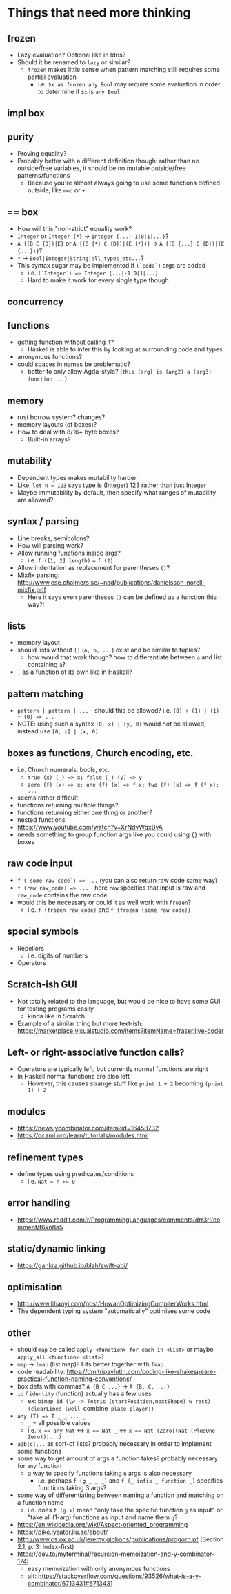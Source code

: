 # Things that need more thinking
## frozen
- Lazy evaluation? Optional like in Idris?
- Should it be renamed to `lazy` or similar?
	- `frozen` makes little sense when pattern matching still requires some partial evaluation
		- i.e. `$x as frozen any Bool` may require some evaluation in order to determine if `$x` is `any Bool`

## impl box

## purity
- Proving equality?
- Probably better with a different definition though: rather than no outside/free variables, it should be no mutable outside/free patterns/functions
  - Because you're almost always going to use some functions defined outside, like `mod` or `+`

## == box
- How will this "non-strict" equality work?
- `Integer` or `Integer {*}` -> `Integer {...|-1|0|1|...}`?
- `A {(B C {D})|E}` or `A {(B {*} C {D})|(E {*})}` -> `A {(B {...} C {D})|(E {...})}`?
- `*` -> `Bool|Integer|String|all_types_etc...`?
- This syntax sugar may be implemented if ``(`code`)`` args are added
  - i.e. ``(`Integer`) => Integer {...|-1|0|1|...}``
  - Hard to make it work for every single type though

## concurrency

## functions
- getting function without calling it?
  - Haskell is able to infer this by looking at surrounding code and types
- anonymous functions?
- could spaces in names be problematic?
  - better to only allow Agda-style? (`this (arg) is (arg2) a (arg3) function ...`)

## memory
- rust borrow system? changes?
- memory layouts (of boxes)?
- How to deal with 8/16+ byte boxes?
  - Built-in arrays?

## mutability
- Dependent types makes mutability harder
- Like, `let n = 123` says type is (Integer) 123 rather than just Integer
- Maybe immutability by default, then specify what ranges of mutability are allowed?

## syntax / parsing
- Line breaks, semicolons?
- How will parsing work?
- Allow running functions inside args?
  - i.e. `f ([1, 2] length)` = `f (2)`
- Allow indentation as replacement for parentheses `()`?
- Mixfix parsing: http://www.cse.chalmers.se/~nad/publications/danielsson-norell-mixfix.pdf
  - Here it says even parentheses `()` can be defined as a function this way?!

## lists
- memory layout
- should lists without `[]` (`a, b, ...`) exist and be similar to tuples?
  - how would that work though? how to differentiate between `a` and list containing `a`?
- `,` as a function of its own like in Haskell?

## pattern matching
- `pattern | pattern | ...` - should this be allowed? i.e. `(0) + (1) | (1) + (0) => ...`
- NOTE: using such a syntax `[0, x] | [y, 0]` would *not* be allowed; instead use `[0, x] | [x, 0]`

## boxes as functions, Church encoding, etc.
- i.e. Church numerals, bools, etc.
  - `true (x) (_) => x; false (_) (y) => y`
  - `zero (f) (x) => x; one (f) (x) => f x; two (f) (x) => f (f x); ...`
- seems rather difficult
- functions returning multiple things?
- functions returning either one thing or another?
- nested functions
- https://www.youtube.com/watch?v=XrNdvWqxBvA
- needs something to group function args like you could using `{}` with boxes

## raw code input
- ``f (`some raw code`) => ...`` (you can also return raw code same way)
- `f (raw raw_code) => ...` - here `raw` specifies that input is raw and `raw_code` contains the raw code
- would this be necessary or could it as well work with `frozen`?
  - i.e. `f (frozen raw_code)` and `f (frozen (some raw code))`

## special symbols
- Repellors
  - i.e. digits of numbers
- Operators

## Scratch-ish GUI
- Not totally related to the language, but would be nice to have some GUI for testing programs easily
  - kinda like in Scratch
- Example of a similar thing but more text-ish: https://marketplace.visualstudio.com/items?itemName=fraser.live-coder

## Left- or right-associative function calls?
- Operators are typically left, but currently normal functions are right
- In Haskell normal functions are also left
  - However, this causes strange stuff like `print 1 + 2` becoming `(print 1) + 2`

## modules
- https://news.ycombinator.com/item?id=16458732
- https://ocaml.org/learn/tutorials/modules.html

## refinement types
- define types using predicates/conditions
  - i.e. `Nat = n >= 0`

## error handling
- https://www.reddit.com/r/ProgrammingLanguages/comments/drr3ri/comment/f6kn8a5

## static/dynamic linking
- https://gankra.github.io/blah/swift-abi/

## optimisation
- http://www.lihaoyi.com/post/HowanOptimizingCompilerWorks.html
- The dependent typing system "automatically" optimises some code

## other
- should `map` be called `apply <function> for each in <list>` or maybe `apply_all <function> <list>`?
- `map` -> `lmap` (list map)? Fits better together with `fmap`.
- code readability: https://dmitripavlutin.com/coding-like-shakespeare-practical-function-naming-conventions/
- box defs with commas? `A {B C ...}` -> `A {B, C, ...}`
- `id` / `identity` (function) actually has a few uses
  - ex: `bimap id (\w -> Tetris (startPosition,nextShape) w rest) (clearLines (well `combine` place player))`
- `any (T) => T _ _ ... _`
  - `_` = all possible values
  - i.e. `x == any Nat` <=> `x == Nat _` <=> `x == Nat (Zero|(Nat (PlusOne Zero))|...)`
- `a|b|c|...` as sort-of lists? probably necessary in order to implement some functions
- some way to get amount of args a function takes? probably necessary for `any` function
  - a way to specify functions taking `n` args is also necessary
    - i.e. perhaps `f (g _ _ _)` and `f (_ infix _ function _)` specifies functions taking 3 args?
- some way of differentiating between naming a function and matching on a function name
  - i.e. does `f (g x)` mean "only take the specific function `g` as input" or "take all (1-arg) functions as input and name them `g`?
- https://en.wikipedia.org/wiki/Aspect-oriented_programming
- https://pike.lysator.liu.se/about/
- http://www.cs.ox.ac.uk/jeremy.gibbons/publications/progorn.pf (Section 2.1, p. 3: Index-first)
- https://dev.to/myterminal/recursion-memoization-and-y-combinator-174l
  - easy memoization with only anonymous functions
  - alt: https://stackoverflow.com/questions/93526/what-is-a-y-combinator/6713431#6713431

